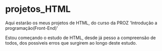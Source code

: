 # projetos_HTML

Aqui estarão os meus projetos de HTML, do curso da PROZ 'Introdução a programação(Front-End)'

Estou começando o estudo de HTML, desde já pesso a compreensão de todos, dos possiveis erros que surgirem ao longo deste estudo.



